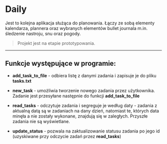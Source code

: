 # Daily
Jest to kolejna aplikacja służąca do planowania. Łączy ze sobą elementy kalendarza, plannera oraz wybranych elementów bullet journala m.in. śledzenie nastroju, snu oraz pogody.
>Projekt jest na etapie prototypowania.
***

## Funkcje występujące w programie:

 - **add_task_to_file** - odbiera listę z danymi zadania i zapisuje je do pliku **tasks.txt**

 - **new_task** - umożliwia tworzenie nowego zadania przez użytkownika. Zadanie jest przesyłane następnie do funkcji **add_task_to_file**

 - **read_tasks** - odczytuje zadania i segreguje je według daty - zadania z aktualną datą są w zadaniach na dany dzień, natomiast te, których data minęła a nie zostały wykonane, znajdują się w zaległych. Przyszłe zadania nie są wyświetlane.

 - **update_status** - pozwala na zaktualizowanie statusu zadania po jego id (uzyskiwane przy odczycie zadań przez **read_tasks**)